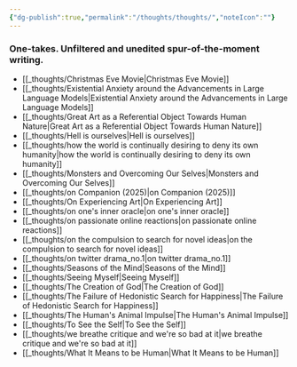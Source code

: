 ```yaml
---
{"dg-publish":true,"permalink":"/thoughts/thoughts/","noteIcon":""}
---
```


### One-takes. Unfiltered and unedited spur-of-the-moment writing. 


- [[_thoughts/Christmas Eve Movie\|Christmas Eve Movie]]
- [[_thoughts/Existential Anxiety around the Advancements in Large Language Models\|Existential Anxiety around the Advancements in Large Language Models]]
- [[_thoughts/Great Art as a Referential Object Towards Human Nature\|Great Art as a Referential Object Towards Human Nature]]
- [[_thoughts/Hell is ourselves\|Hell is ourselves]]
- [[_thoughts/how the world is continually desiring to deny its own humanity\|how the world is continually desiring to deny its own humanity]]
- [[_thoughts/Monsters and Overcoming Our Selves\|Monsters and Overcoming Our Selves]]
- [[_thoughts/on Companion (2025)\|on Companion (2025)]]
- [[_thoughts/On Experiencing Art\|On Experiencing Art]]
- [[_thoughts/on one's inner oracle\|on one's inner oracle]]
- [[_thoughts/on passionate online reactions\|on passionate online reactions]]
- [[_thoughts/on the compulsion to search for novel ideas\|on the compulsion to search for novel ideas]]
- [[_thoughts/on twitter drama_no.1\|on twitter drama_no.1]]
- [[_thoughts/Seasons of the Mind\|Seasons of the Mind]]
- [[_thoughts/Seeing Myself\|Seeing Myself]]
- [[_thoughts/The Creation of God\|The Creation of God]]
- [[_thoughts/The Failure of Hedonistic Search for Happiness\|The Failure of Hedonistic Search for Happiness]]
- [[_thoughts/The Human's Animal Impulse\|The Human's Animal Impulse]]
- [[_thoughts/To See the Self\|To See the Self]]
- [[_thoughts/we breathe critique and we're so bad at it\|we breathe critique and we're so bad at it]]
- [[_thoughts/What It Means to be Human\|What It Means to be Human]]

